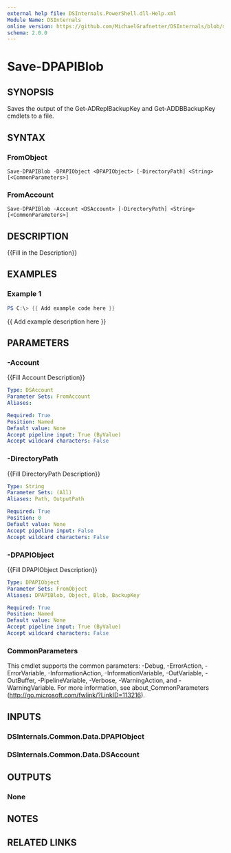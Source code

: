 ```yaml
---
external help file: DSInternals.PowerShell.dll-Help.xml
Module Name: DSInternals
online version: https://github.com/MichaelGrafnetter/DSInternals/blob/master/Documentation/PowerShell/Save-DPAPIBlob.md
schema: 2.0.0
---
```


# Save-DPAPIBlob

## SYNOPSIS
Saves the output of the Get-ADReplBackupKey and Get-ADDBBackupKey cmdlets to a file.

## SYNTAX

### FromObject
```
Save-DPAPIBlob -DPAPIObject <DPAPIObject> [-DirectoryPath] <String> [<CommonParameters>]
```

### FromAccount
```
Save-DPAPIBlob -Account <DSAccount> [-DirectoryPath] <String> [<CommonParameters>]
```

## DESCRIPTION
{{Fill in the Description}}

## EXAMPLES

### Example 1
```powershell
PS C:\> {{ Add example code here }}
```

{{ Add example description here }}

## PARAMETERS

### -Account
{{Fill Account Description}}

```yaml
Type: DSAccount
Parameter Sets: FromAccount
Aliases:

Required: True
Position: Named
Default value: None
Accept pipeline input: True (ByValue)
Accept wildcard characters: False
```

### -DirectoryPath
{{Fill DirectoryPath Description}}

```yaml
Type: String
Parameter Sets: (All)
Aliases: Path, OutputPath

Required: True
Position: 0
Default value: None
Accept pipeline input: False
Accept wildcard characters: False
```

### -DPAPIObject
{{Fill DPAPIObject Description}}

```yaml
Type: DPAPIObject
Parameter Sets: FromObject
Aliases: DPAPIBlob, Object, Blob, BackupKey

Required: True
Position: Named
Default value: None
Accept pipeline input: True (ByValue)
Accept wildcard characters: False
```

### CommonParameters
This cmdlet supports the common parameters: -Debug, -ErrorAction, -ErrorVariable, -InformationAction, -InformationVariable, -OutVariable, -OutBuffer, -PipelineVariable, -Verbose, -WarningAction, and -WarningVariable. For more information, see about_CommonParameters (http://go.microsoft.com/fwlink/?LinkID=113216).

## INPUTS

### DSInternals.Common.Data.DPAPIObject
### DSInternals.Common.Data.DSAccount
## OUTPUTS

### None
## NOTES

## RELATED LINKS
